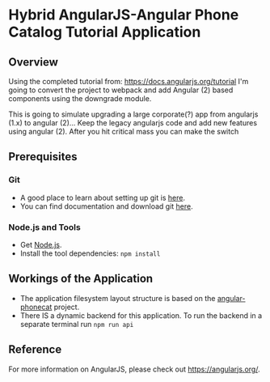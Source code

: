 # Hybrid AngularJS-Angular Phone Catalog Tutorial Application


## Overview

Using the completed tutorial from: https://docs.angularjs.org/tutorial I'm going to convert the project to webpack and add Angular (2) based components using the downgrade module.

This is going to simulate upgrading a large corporate(?) app from angularjs (1.x) to angular (2)... Keep the legacy angularjs code and add new features using angular (2).  After you hit critical mass you can make the switch


## Prerequisites

### Git

- A good place to learn about setting up git is [here][git-setup].
- You can find documentation and download git [here][git-home].

### Node.js and Tools

- Get [Node.js][node].
- Install the tool dependencies: `npm install`


## Workings of the Application

- The application filesystem layout structure is based on the [angular-phonecat][angular-phonecat] project.
- There IS a dynamic backend for this application. To run the backend in a separate terminal run `npm run api`


## Reference

For more information on AngularJS, please check out https://angularjs.org/.

[angular-phonecat]: https://github.com/angular/angular-phonecat
[angular-seed]: https://github.com/angular/angular-seed
[bower]: http://bower.io/
[git-home]: https://git-scm.com/
[git-setup]: https://help.github.com/articles/set-up-git
[google-phone-gallery]: http://web.archive.org/web/20131215082038/http://www.android.com/devices
[jasmine]: https://jasmine.github.io/
[jdk]: https://wikipedia.org/wiki/Java_Development_Kit
[jdk-download]: http://www.oracle.com/technetwork/java/javase/downloads
[karma]: https://karma-runner.github.io/
[node]: https://nodejs.org/
[protractor]: http://www.protractortest.org/
[selenium]: http://docs.seleniumhq.org/
